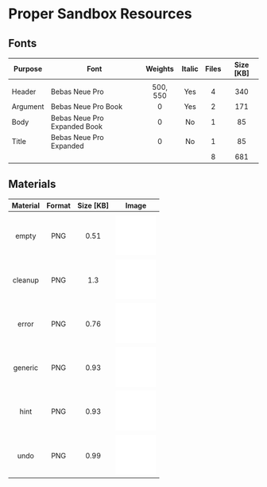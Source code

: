 # Proper Sandbox Resources

Fonts
--
|  Purpose |             Font             |  Weights | Italic | Files | Size [KB] |
|----------|------------------------------|:--------:|:------:|:-----:|:---------:|
|          |                              |          |        |       |           |
| Header   | Bebas Neue Pro               | 500, 550 |   Yes  |   4   |    340    |
| Argument | Bebas Neue Pro Book          | 0        |   Yes  |   2   |    171    |
| Body     | Bebas Neue Pro Expanded Book | 0        |   No   |   1   |     85    |
| Title    | Bebas Neue Pro Expanded      | 0        |   No   |   1   |     85    |
|          |                              |          |        |   8   |    681    |

Materials
--
| Material | Format | Size [KB] | Image |
|:-----------------------------------:|:------:|:---------:|:-----:|
|                                     |        |           |       |
| empty                               |   PNG  |    0.51   |  ![IMG](/materials/psb_hud/notif/empty.png?raw=true)  |
| cleanup                             |   PNG  |    1.3    |  ![IMG](/materials/psb_hud/notif/cleanup.png?raw=true)  |
| error                               |   PNG  |    0.76   |  ![IMG](/materials/psb_hud/notif/error.png?raw=true)  |
| generic                             |   PNG  |    0.93   |  ![IMG](/materials/psb_hud/notif/generic.png?raw=true)  |
| hint                                |   PNG  |    0.93   |  ![IMG](/materials/psb_hud/notif/hint.png?raw=true)  |
| undo                                |   PNG  |    0.99   |  ![IMG](/materials/psb_hud/notif/undo.png?raw=true)  |
